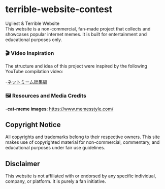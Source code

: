 # terrible-website-contest
Ugliest & Terrible Website  
This website is a non-commercial, fan-made project that collects and showcases popular internet memes. It is built for entertainment and educational purposes only.  

### 🎬 Video Inspiration
The structure and idea of this project were inspired by the following YouTube compilation video:  

-[ネットミーム総集編](https://www.youtube.com/watch?v=DM034iA7n9I)  

### 🖼 Resources and Media Credits
-**cat-meme images**: https://www.memesstyle.com/   

## Copyright Notice
All copyrights and trademarks belong to their respective owners. This site makes use of copyrighted material for non-commercial, commentary, and educational purposes under fair use guidelines.  

## Disclaimer
This website is not affiliated with or endorsed by any specific individual, company, or platform. It is purely a fan initiative.  